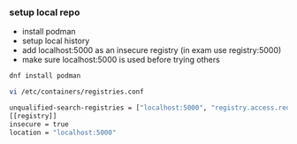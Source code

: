 ### setup local repo

- install podman
- setup local history
- add localhost:5000 as an insecure registry (in exam use registry:5000)
- make sure localhost:5000 is used before trying others  

```bash
dnf install podman
```
  
```bash
vi /etc/containers/registries.conf

unqualified-search-registries = ["localhost:5000", "registry.access.redhat.com", "registry.redhat.io", "docker.io"]
[[registry]]
insecure = true
location = "localhost:5000"
```
